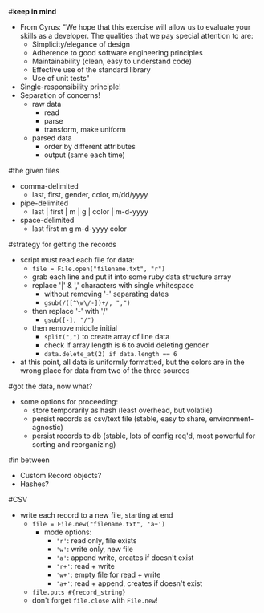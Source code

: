 #**keep in mind**
* From Cyrus: "We hope that this exercise will allow us to evaluate your skills as a developer. The qualities that we pay special attention to are:
    * Simplicity/elegance of design
    * Adherence to good software engineering principles
    * Maintainability (clean, easy to understand code)
    * Effective use of the standard library
    * Use of unit tests"
* Single-responsibility principle!
* Separation of concerns!
    * raw data
        * read
        * parse
        * transform, make uniform
    * parsed data
        * order by different attributes
        * output (same each time)

#the given files
* comma-delimited
    * last, first, gender, color, m/dd/yyyy
* pipe-delimited
    * last | first | m | g | color | m-d-yyyy
* space-delimited
    * last first m g m-d-yyyy color

#strategy for getting the records
* script must read each file for data:
    * `file = File.open("filename.txt", "r")`
    * grab each line and put it into some ruby data structure array
    * replace '|' & ',' characters with single whitespace
        * without removing '-' separating dates
        * `gsub(/([^\w\/-])+/, ",")`
    * then replace '-' with '/'
        * `gsub([-], "/")`
    * then remove middle initial
        * `split(",")` to create array of line data
        * check if array length is 6 to avoid deleting gender
        * `data.delete_at(2) if data.length == 6`
* at this point, all data is uniformly formatted, but the colors are in the wrong place for data from two of the three sources

#got the data, now what?
* some options for proceeding:
    * store temporarily as hash (least overhead, but volatile)
    * persist records as csv/text file (stable, easy to share, environment-agnostic)
    * persist records to db (stable, lots of config req'd, most powerful for sorting and reorganizing)

#in between
* Custom Record objects?
* Hashes?

#CSV
* write each record to a new file, starting at end
    * `file = File.new("filename.txt", 'a+')`
        * mode options:
            * `'r'`: read only, file exists
            * `'w'`: write only, new file
            * `'a'`: append write, creates if doesn't exist
            * `'r+'`: read + write
            * `'w+'`: empty file for read + write
            * `'a+'`: read + append, creates if doesn't exist
    * `file.puts #{record_string}`
    * don't forget `file.close` with `File.new`!
